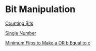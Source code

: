 # Bit Manipulation

[Counting Bits](https://leetcode.com/problems/counting-bits/?envType=study-plan-v2&envId=leetcode-75)

[Single Number](https://leetcode.com/problems/single-number/?envType=study-plan-v2&envId=leetcode-75)

[Minimum Flips to Make a OR b Equal to c](https://leetcode.com/problems/minimum-flips-to-make-a-or-b-equal-to-c/?envType=study-plan-v2&envId=leetcode-75)

